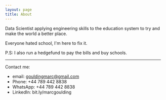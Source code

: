 ```yaml
---
layout: page
title: About
---
```


Data Scientist applying engineering skills to the education system to try and make the world a better place.

Everyone hated school, I'm here to fix it.

P.S: I also run a hedgefund to pay the bills and buy schools.

---

Contact me:

- email: gouldingmarc@gmail.com
- Phone: +44 789 442 8838
- WhatsApp: +44 789 442 8838
- LinkedIn: bit.ly/marcgoulding
